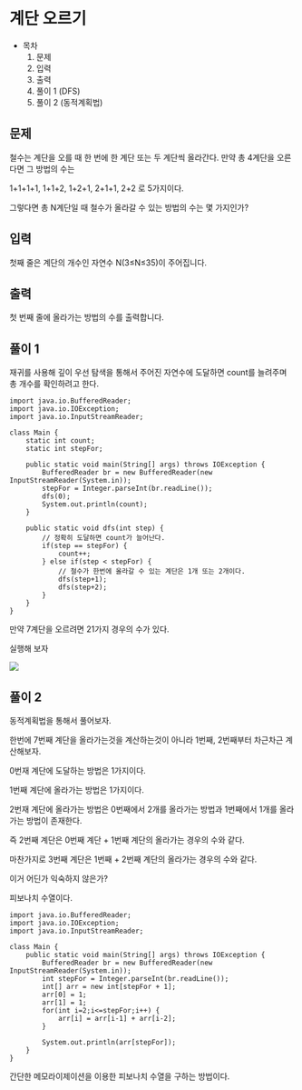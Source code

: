 # 계단 오르기

- 목차
    1. 문제
    2. 입력
    3. 출력
    4. 풀이 1 (DFS)
    5. 풀이 2 (동적계획법)

## 문제

철수는 계단을 오를 때 한 번에 한 계단 또는 두 계단씩 올라간다. 만약 총 4계단을 오른다면 그 방법의 수는

1+1+1+1, 1+1+2, 1+2+1, 2+1+1, 2+2 로 5가지이다.

그렇다면 총 N계단일 때 철수가 올라갈 수 있는 방법의 수는 몇 가지인가?

## 입력

첫째 줄은 계단의 개수인 자연수 N(3≤N≤35)이 주어집니다.

## 출력

첫 번째 줄에 올라가는 방법의 수를 출력합니다.

## 풀이 1

재귀를 사용해 깊이 우선 탐색을 통해서 주어진 자연수에 도달하면 count를 늘려주며 총 개수를 확인하려고 한다.

```
import java.io.BufferedReader;
import java.io.IOException;
import java.io.InputStreamReader;

class Main {
    static int count;
    static int stepFor;

    public static void main(String[] args) throws IOException {
        BufferedReader br = new BufferedReader(new InputStreamReader(System.in));
        stepFor = Integer.parseInt(br.readLine());
        dfs(0);
        System.out.println(count);
    }

    public static void dfs(int step) {
        // 정확히 도달하면 count가 늘어난다.
        if(step == stepFor) {
            count++;
        } else if(step < stepFor) {
            // 철수가 한번에 올라갈 수 있는 계단은 1개 또는 2개이다.
            dfs(step+1);
            dfs(step+2);
        }
    }
}
```

만약 7계단을 오르려면 21가지 경우의 수가 있다.

실행해 보자

![](https://velog.velcdn.com/images/deonii/post/729dbe5d-be37-4aec-b231-4fa2ff650dea/image.png)

## 풀이 2

동적계획법을 통해서 풀어보자.

한번에 7번째 계단을 올라가는것을 계산하는것이 아니라 1번째, 2번째부터 차근차근 계산해보자.

0번재 계단에 도달하는 방법은 1가지이다.

1번째 계단에 올라가는 방법은 1가지이다.

2번재 계단에 올라가는 방법은 0번째에서 2개를 올라가는 방법과 1번째에서 1개를 올라가는 방법이 존재한다.

즉 2번째 계단은 0번째 계단 + 1번째 계단의 올라가는 경우의 수와 같다.

마찬가지로 3번째 계단은 1번째 + 2번째 계단의 올라가는 경우의 수와 같다.

이거 어딘가 익숙하지 않은가?

피보나치 수열이다.

```
import java.io.BufferedReader;
import java.io.IOException;
import java.io.InputStreamReader;

class Main {
    public static void main(String[] args) throws IOException {
        BufferedReader br = new BufferedReader(new InputStreamReader(System.in));
        int stepFor = Integer.parseInt(br.readLine());
        int[] arr = new int[stepFor + 1];
        arr[0] = 1;
        arr[1] = 1;
        for(int i=2;i<=stepFor;i++) {
            arr[i] = arr[i-1] + arr[i-2];
        }

        System.out.println(arr[stepFor]);
    }
}
```

간단한 메모라이제이션을 이용한 피보나치 수열을 구하는 방법이다.